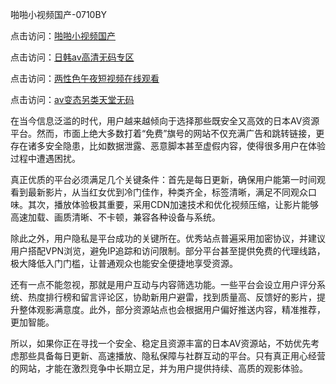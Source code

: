 啪啪小视频国产-0710BY

点击访问：<a href="https://heiliao2dmwwy.pages.dev">啪啪小视频国产</a>

点击访问：<a href="https://heiliaoga6s9v.pages.dev">日韩av高清无码专区</a>

点击访问：<a href="https://heiliaoe8ajia.pages.dev">两性色午夜短视频在线观看</a>

点击访问：<a href="https://heiliaoxqkkct.pages.dev">av变态另类天堂无码</a>



在当今信息泛滥的时代，用户越来越倾向于选择那些既安全又高效的日本AV资源平台。然而，市面上绝大多数打着“免费”旗号的网站不仅充满广告和跳转链接，更存在诸多安全隐患，比如数据泄露、恶意脚本甚至虚假内容，使得很多用户在体验过程中遭遇困扰。

真正优质的平台必须满足几个关键条件：首先是每日更新，确保用户能第一时间观看到最新影片，从当红女优到冷门佳作，种类齐全，标签清晰，满足不同观众口味。其次，播放体验极其重要，采用CDN加速技术和优化视频压缩，让影片能够高速加载、画质清晰、不卡顿，兼容各种设备与系统。

除此之外，用户隐私是平台成功的关键所在。优秀站点普遍采用加密协议，并建议用户搭配VPN浏览，避免IP追踪和访问限制。部分平台甚至提供免费的代理线路，极大降低入门门槛，让普通观众也能安全便捷地享受资源。

还有一点不能忽视，那就是用户互动与内容筛选功能。一些平台会设立用户评分系统、热度排行榜和留言评论区，协助新用户避雷，找到质量高、反馈好的影片，提升整体观影满意度。此外，部分资源站点也会根据用户偏好推送内容，精准推荐，更加智能。

所以，如果你正在寻找一个安全、稳定且资源丰富的日本AV资源站，不妨优先考虑那些具备每日更新、高速播放、隐私保障与社群互动的平台。只有真正用心经营的网站，才能在激烈竞争中长期立足，并为用户提供持续、高质的观影体验。

<span style="display:none;">[Canonical link]( https://github.com/ribenwu20250710/382902 ）</span>
